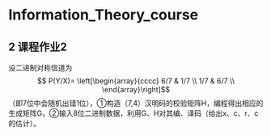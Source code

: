 # Information_Theory_course

## 2 课程作业2

设二进制对称信道为
$$ P(Y/X)= \left[\begin{array}{cccc}
6/7 & 1/7 \\
1/7 & 6/7   \\
\end{array}\right]$$
（即7位中会随机出错1位），①构造（7,4）汉明码的校验矩阵H，编程得出相应的生成矩阵G，②输入8位二进制数据，利用G、H对其编、译码（给出x、c、r、c的估计）。
